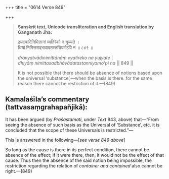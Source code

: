 +++
title = "0614 Verse 849"

+++
> **Sanskrit text, Unicode transliteration and English translation by Ganganath Jha:** 
>
> द्रव्यत्वादिनिमित्तानां व्यतिरेको न युज्यते ।  
> धियां निमित्तसद्भावादतस्तन्नियमोऽपि न ॥ ८४९ ॥ 
>
> *dravyatvādinimittānāṃ vyatireko na yujyate* \|  
> *dhiyāṃ nimittasadbhāvādatastanniyamo'pi na* \|\| 849 \|\| 
>
> It is not possible that there should be absence of notions based upon the universal ‘substance’,—when the basis is there. for the same reason there cannot be restriction of it.—(849)



## Kamalaśīla’s commentary (tattvasaṃgrahapañjikā):

It has been argued (by *Praśastamati*, under *Text* 843, above) that—“From seeing the absence of such basis as the Universal of ‘Substance’, etc. it is concluded that the scope of these Universals is restricted.”—

This is answered in the following—[*see verse 849 above*]

So long as the cause is there in its perfect condition, there cannot be absence of the effect; if it were there, then, it would not be the effect of that cause. Thus then the absence of the said notion being impossible, the restriction regarding the relation of *container and contained* also cannot be right.—(849)


